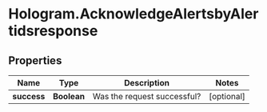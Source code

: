 # Hologram.AcknowledgeAlertsbyAlertidsresponse

## Properties
Name | Type | Description | Notes
------------ | ------------- | ------------- | -------------
**success** | **Boolean** | Was the request successful? | [optional] 



